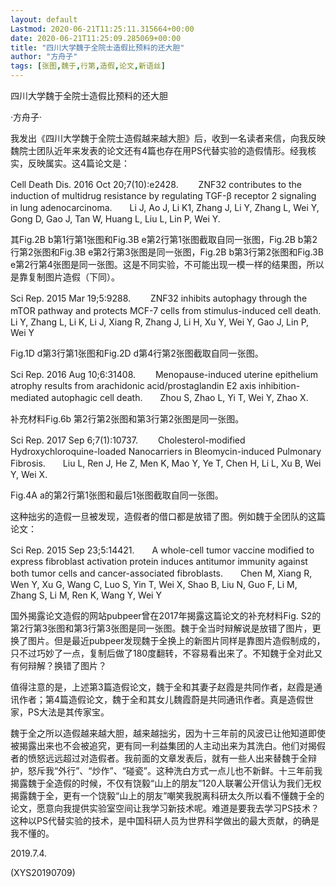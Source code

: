 ```yaml
---
layout: default
Lastmod: 2020-06-21T11:25:11.315664+00:00
date: 2020-06-21T11:25:09.285069+00:00
title: "四川大学魏于全院士造假比预料的还大胆"
author: "方舟子"
tags: [张图,魏于,行第,造假,论文,新语丝]
---
```


四川大学魏于全院士造假比预料的还大胆

·方舟子·

我发出《四川大学魏于全院士造假越来越大胆》后，收到一名读者来信，向我反映魏院士团队近年来发表的论文还有4篇也存在用PS代替实验的造假情形。经我核实，反映属实。这4篇论文是：

Cell Death Dis. 2016 Oct 20;7(10):e2428. 　　ZNF32 contributes to the induction of multidrug resistance by regulating TGF-β receptor 2 signaling in lung adenocarcinoma.　　Li J, Ao J, Li K1, Zhang J, Li Y, Zhang L, Wei Y, Gong D, Gao J, Tan W, Huang L, Liu L, Lin P, Wei Y.

其Fig.2B b第1行第1张图和Fig.3B e第2行第1张图截取自同一张图，Fig.2B b第2行第2张图和Fig.3B e第2行第3张图是同一张图，Fig.2B b第3行第2张图和Fig.3B e第2行第4张图是同一张图。这是不同实验，不可能出现一模一样的结果图，所以是靠复制图片造假（下同）。

Sci Rep. 2015 Mar 19;5:9288. 　　ZNF32 inhibits autophagy through the mTOR pathway and protects MCF-7 cells from stimulus-induced cell death.　　Li Y, Zhang L, Li K, Li J, Xiang R, Zhang J, Li H, Xu Y, Wei Y, Gao J, Lin P, Wei Y

Fig.1D d第3行第1张图和Fig.2D d第4行第2张图截取自同一张图。

Sci Rep. 2016 Aug 10;6:31408. 　　Menopause-induced uterine epithelium atrophy results from arachidonic acid/prostaglandin E2 axis inhibition-mediated autophagic cell death.　　Zhou S, Zhao L, Yi T, Wei Y, Zhao X.

补充材料Fig.6b 第2行第2张图和第3行第2张图是同一张图。

Sci Rep. 2017 Sep 6;7(1):10737. 　　Cholesterol-modified Hydroxychloroquine-loaded Nanocarriers in Bleomycin-induced Pulmonary Fibrosis.　　Liu L, Ren J, He Z, Men K, Mao Y, Ye T, Chen H, Li L, Xu B, Wei Y, Wei X.

Fig.4A a的第2行第1张图和最后1张图截取自同一张图。

这种拙劣的造假一旦被发现，造假者的借口都是放错了图。例如魏于全团队的这篇论文：

Sci Rep. 2015 Sep 23;5:14421.　　A whole-cell tumor vaccine modified to express fibroblast activation protein induces antitumor immunity against both tumor cells and cancer-associated fibroblasts.　　Chen M, Xiang R, Wen Y, Xu G, Wang C, Luo S, Yin T, Wei X, Shao B, Liu N, Guo F, Li M, Zhang S, Li M, Ren K, Wang Y, Wei Y

国外揭露论文造假的网站pubpeer曾在2017年揭露这篇论文的补充材料Fig. S2的第2行第3张图和第3行第3张图是同一张图。魏于全当时辩解说是放错了图片，更换了图片。但是最近pubpeer发现魏于全换上的新图片同样是靠图片造假制成的，只不过巧妙了一点，复制后做了180度翻转，不容易看出来了。不知魏于全对此又有何辩解？换错了图片？

值得注意的是，上述第3篇造假论文，魏于全和其妻子赵霞是共同作者，赵霞是通讯作者；第4篇造假论文，魏于全和其女儿魏霞蔚是共同通讯作者。真是造假世家，PS大法是其传家宝。

魏于全之所以造假越来越大胆，越来越拙劣，因为十三年前的风波已让他知道即使被揭露出来也不会被追究，更有同一利益集团的人主动出来为其洗白。他们对揭假者的愤怒远远超过对造假者。我前面的文章发表后，就有一些人出来替魏于全辩护，怒斥我“外行”、“炒作”、“碰瓷”。这种洗白方式一点儿也不新鲜。十三年前我揭露魏于全造假的时候，不仅有饶毅“山上的朋友”120人联署公开信认为我们无权揭露魏于全，更有一个饶毅“山上的朋友”嘲笑我脱离科研太久所以看不懂魏于全的论文，愿意向我提供实验室空间让我学习新技术呢。难道是要我去学习PS技术？这种以PS代替实验的技术，是中国科研人员为世界科学做出的最大贡献，的确是我不懂的。

2019.7.4.

(XYS20190709)

